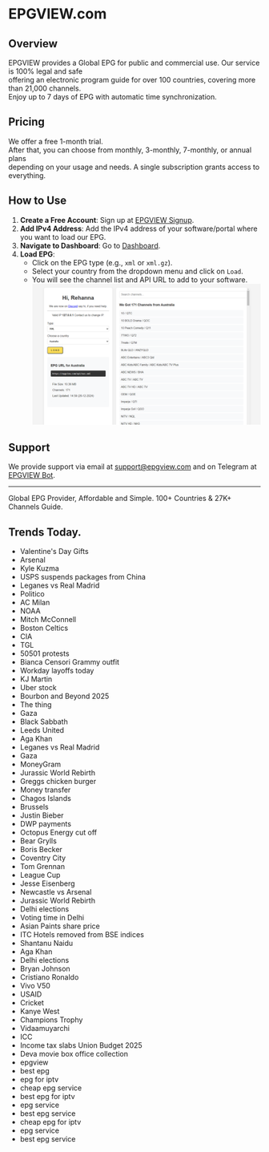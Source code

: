 # EPGVIEW.com



## Overview
EPGVIEW provides a Global EPG for public and commercial use. Our service is 100% legal and safe\
offering an electronic program guide for over 100 countries, covering more than 21,000 channels.\
Enjoy up to 7 days of EPG with automatic time synchronization.

## Pricing
We offer a free 1-month trial. \
After that, you can choose from monthly, 3-monthly, 7-monthly, or annual plans \
depending on your usage and needs. A single subscription grants access to everything.

## How to Use
1. **Create a Free Account**: Sign up at [EPGVIEW Signup](https://epgview.com/signup.php).
2. **Add IPv4 Address**: Add the IPv4 address of your software/portal where you want to load our EPG.
3. **Navigate to Dashboard**: Go to [Dashboard](https://epgview.com/dashboard.php).
4. **Load EPG**:
   - Click on the EPG type (e.g., `xml` or `xml.gz`).
   - Select your country from the dropdown menu and click on `Load`.
   - You will see the channel list and API URL to add to your software.
![EPGVIEW](img/dashboard.png)
## Support
We provide support via email at [support@epgview.com](mailto:support@epgview.com) and on Telegram at [EPGVIEW Bot](https://t.me/epgview_bot).

---

Global EPG Provider, Affordable and Simple. 100+ Countries & 27K+ Channels Guide.

## Trends Today.

- Valentine's Day Gifts
- Arsenal
- Kyle Kuzma
- USPS suspends packages from China
- Leganes vs Real Madrid
- Politico
- AC Milan
- NOAA
- Mitch McConnell
- Boston Celtics
- CIA
- TGL
- 50501 protests
- Bianca Censori Grammy outfit
- Workday layoffs today
- KJ Martin
- Uber stock
- Bourbon and Beyond 2025
- The thing
- Gaza
- Black Sabbath
- Leeds United
- Aga Khan
- Leganes vs Real Madrid
- Gaza
- MoneyGram
- Jurassic World Rebirth
- Greggs chicken burger
- Money transfer
- Chagos Islands
- Brussels
- Justin Bieber
- DWP payments
- Octopus Energy cut off
- Bear Grylls
- Boris Becker
- Coventry City
- Tom Grennan
- League Cup
- Jesse Eisenberg
- Newcastle vs Arsenal
- Jurassic World Rebirth
- Delhi elections
- Voting time in Delhi
- Asian Paints share price
- ITC Hotels removed from BSE indices
- Shantanu Naidu
- Aga Khan
- Delhi elections
- Bryan Johnson
- Cristiano Ronaldo
- Vivo V50
- USAID
- Cricket
- Kanye West
- Champions Trophy
- Vidaamuyarchi
- ICC
- Income tax slabs Union Budget 2025
- Deva movie box office collection
- epgview
- best epg
- epg for iptv
- cheap epg service
- best epg for iptv
- epg service
- best epg service
- cheap epg for iptv
- epg service
- best epg service
